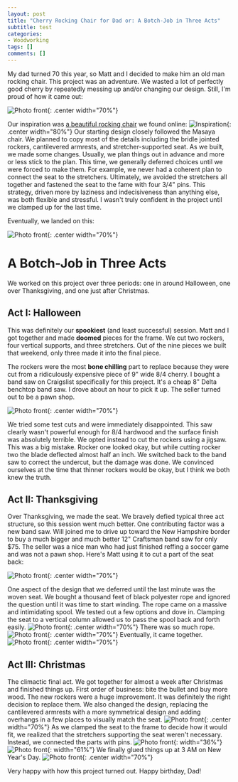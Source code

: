 ```yaml
---
layout: post
title: "Cherry Rocking Chair for Dad or: A Botch-Job in Three Acts"
subtitle: test
categories:
- Woodworking
tags: []
comments: []
---
```


My dad turned 70 this year, so Matt and I decided to make him an old man rocking chair.
This project was an adventure. 
We wasted a lot of perfectly good cherry by repeatedly messing up and/or changing our design.
Still, I'm proud of how it came out:

![Photo front](/assets/img/2022/01/rocking_chair/final.jpg){: .center width="70%"}

Our inspiration was [a beautiful rocking chair](https://www.perigold.com/furniture/pdp/masaya-co-amador-rocking-chair-ndac1039.html) we found online:
![Inspiration](/assets/img/2022/01/rocking_chair/inspiration.png){: .center width="80%"}
Our starting design closely followed the Masaya chair. 
We planned to copy most of the details including the bridle jointed rockers, cantilevered armrests, and stretcher-supported seat. 
As we built, we made some changes. 
Usually, we plan things out in advance and more or less stick to the plan. 
This time, we generally deferred choices until we were forced to make them.
For example, we never had a coherent plan to connect the seat to the stretchers. 
Ultimately, we avoided the stretchers all together and fastened the seat to the fame with four 3/4" pins.
This strategy, driven more by laziness and indecisiveness than anything else, was both flexible and stressful. 
I wasn't truly confident in the project until we clamped up for the last time.

Eventually, we landed on this:

![Photo front](/assets/img/2022/01/rocking_chair/design.png){: .center width="70%"}

# A Botch-Job in Three Acts
We worked on this project over three periods: one in around Halloween, one over Thanksgiving, and one just after Christmas.

## Act I: Halloween
This was definitely our **spookiest** (and least successful) session. Matt and I got together and made **doomed** pieces for the frame. We cut two rockers, four vertical supports, and three stretchers. Out of the nine pieces we built that weekend, only three made it into the final piece. 

The rockers were the most **bone chilling** part to replace because they were cut from a ridiculously expensive piece of 9" wide 8/4 cherry. 
I bought a band saw on Craigslist specifically for this project. It's a cheap 8" Delta benchtop band saw. I drove about an hour to pick it up. The seller turned out to be a pawn shop. 

![Photo front](/assets/img/2022/01/rocking_chair/first_frame.jpg){: .center width="70%"}

We tried some test cuts and were immediately disappointed. This saw clearly wasn't powerful enough for 8/4 hardwood and the surface finish was absolutely terrible. We opted instead to cut the rockers using a jigsaw. This was a big mistake. Rocker one looked okay, but while cutting rocker two the blade deflected almost half an inch. We switched back to the band saw to correct the undercut, but the damage was done. We convinced ourselves at the time that thinner rockers would be okay, but I think we both knew the truth.

## Act II: Thanksgiving
Over Thanksgiving, we made the seat. We bravely defied typical three act structure, so this session went much better. One contributing factor was a new band saw. Will joined me to drive up toward the New Hampshire border to buy a much bigger and much better 12" Craftsman band saw for only $75. The seller was a nice man who had just finished reffing a soccer game and was not a pawn shop. Here's Matt using it to cut a part of the seat back:

![Photo front](/assets/img/2022/01/rocking_chair/back.jpg){: .center width="70%"}

One aspect of the design that we deferred until the last minute was the woven seat. We bought a thousand feet of black polyester rope and ignored the question until it was time to start winding. The rope came on a massive and intimidating spool. We tested out a few options and dove in. Clamping the seat to a vertical column allowed us to pass the spool back and forth easily.
![Photo front](/assets/img/2022/01/rocking_chair/weave.jpg){: .center width="70%"}
There was so much rope.
![Photo front](/assets/img/2022/01/rocking_chair/rope.jpg){: .center width="70%"}
Eventually, it came together.
![Photo front](/assets/img/2022/01/rocking_chair/seat.jpg){: .center width="70%"}


## Act III: Christmas
The climactic final act. We got together for almost a week after Christmas and finished things up. First order of business: bite the bullet and buy more wood. The new rockers were a huge improvement. It was definitely the right decision to replace them. We also changed the design, replacing the cantilevered armrests with a more symmetrical design and adding overhangs in a few places to visually match the seat. 
![Photo front](/assets/img/2022/01/rocking_chair/final_frame.jpg){: .center width="70%"}
As we clamped the seat to the frame to decide how it would fit, we realized that the stretchers supporting the seat weren't necessary. Instead, we connected the parts with pins.
![Photo front](/assets/img/2022/01/rocking_chair/pins_frame.jpg){: width="36%"}
![Photo front](/assets/img/2022/01/rocking_chair/pins_seat.jpg){: width="61%"}
We finally glued things up at 3 AM on New Year's Day.
![Photo front](/assets/img/2022/01/rocking_chair/final_glue.jpg){: .center width="70%"}


Very happy with how this project turned out. Happy birthday, Dad!